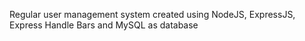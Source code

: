 Regular user management system created using NodeJS, ExpressJS, Express Handle Bars and MySQL as database